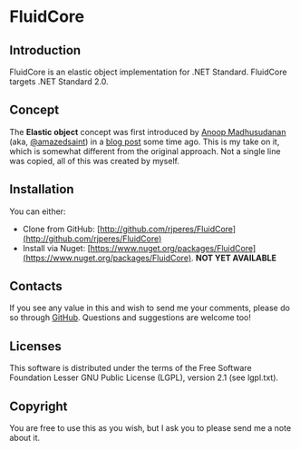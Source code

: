 # FluidCore

## Introduction
FluidCore is an elastic object implementation for .NET Standard.
FluidCore targets .NET Standard 2.0.

## Concept
The **Elastic object** concept was first introduced by <a href="http://www.amazedsaint.com/" target="_blank">Anoop Madhusudanan</a> (aka, <a href="http://twitter.com/amazedsaint" target="_blank">@amazedsaint</a>) in a <a href="http://www.amazedsaint.com/2010/02/introducing-elasticobject-for-net-40.html" target="_blank">blog post</a> some time ago.
This is my take on it, which is somewhat different from the original approach. Not a single line was copied, all of this was created by myself.

## Installation
You can either:

- Clone from GitHub: [http://github.com/rjperes/FluidCore](http://github.com/rjperes/FluidCore)
- Install via Nuget: [https://www.nuget.org/packages/FluidCore](https://www.nuget.org/packages/FluidCore). **NOT YET AVAILABLE**

## Contacts
If you see any value in this and wish to send me your comments, please do so through [GitHub](https://github.com/rjperes/Interpose.Core). Questions and suggestions are welcome too!

## Licenses
This software is distributed under the terms of the Free Software Foundation Lesser GNU Public License (LGPL), version 2.1 (see lgpl.txt).

## Copyright
You are free to use this as you wish, but I ask you to please send me a note about it.